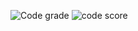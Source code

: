 
![Code grade](https://api.codiga.io/project/31116/status/svg)
![code score](https://api.codiga.io/project/31116/score/svg)